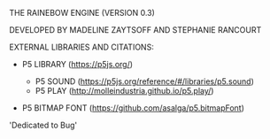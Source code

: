THE RAINEBOW ENGINE (VERSION 0.3)

DEVELOPED BY MADELINE ZAYTSOFF AND STEPHANIE RANCOURT

EXTERNAL LIBRARIES AND CITATIONS:
  - P5 LIBRARY (https://p5js.org/)
    - P5 SOUND (https://p5js.org/reference/#/libraries/p5.sound)
    - P5 PLAY (http://molleindustria.github.io/p5.play/)

  - P5 BITMAP FONT (https://github.com/asalga/p5.bitmapFont)

  'Dedicated to Bug'
